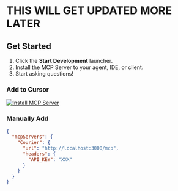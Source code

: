 # THIS WILL GET UPDATED MORE LATER

## Get Started

1. Click the **Start Development** launcher.
2. Install the MCP Server to your agent, IDE, or client.
3. Start asking questions!

### Add to Cursor

[![Install MCP Server](https://cursor.com/deeplink/mcp-install-light.svg)](https://cursor.com/install-mcp?name=Courier&config=JTdCJTIydXJsJTIyJTNBJTIyaHR0cCUzQSUyRiUyRmxvY2FsaG9zdCUzQTMwMDAlMkZtY3AlMjIlMkMlMjJoZWFkZXJzJTIyJTNBJTdCJTIyQVBJX0tFWSUyMiUzQSUyMlhYWCUyMiU3RCU3RA%3D%3D)

### Manually Add

```json
{
  "mcpServers": {
    "Courier": {
      "url": "http://localhost:3000/mcp",
      "headers": {
        "API_KEY": "XXX"
      }
    }
  }
}
```
